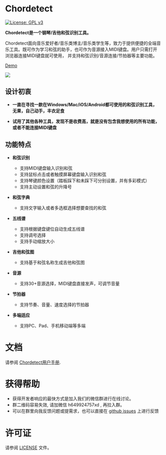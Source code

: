 Chordetect
============

[![License: GPL v3](https://img.shields.io/badge/License-GPLv3-blue.svg)](https://www.gnu.org/licenses/gpl-3.0)

**Chordetect是一个钢琴/吉他和弦识别工具。**

Chordetect面向音乐爱好者/音乐类博主/音乐类学生等，致力于提供便捷的全端音乐工具。既可作为学习和弦的助手，也可作为音源接入MIDI键盘。用户只需打开浏览器连接MIDI键盘就可使用，
并支持和弦识别/音源连接/节拍器等主要功能。

[Demo](https://chordetect.dongdongbo.cn)

![](https://gitee.com/huangxd/imges/raw/master/pycharm/V7aDf7.png)

## 设计初衷

* **一直在寻找一款在Windows/Mac/iOS/Android都可使用的和弦识别工具，无果，自己动手，丰衣足食**

* **试用了其他各种工具，发现不是收费高，就是没有包含我想使用的所有功能，或者不能连接MIDI键盘**

## 功能特点

- **和弦识别**
  - 支持MIDI键盘输入识别和弦
  - 支持鼠标点击或者触摸屏幕键盘输入识别和弦
  - 支持琴键颜色设置（踏板踩下和未踩下可分别设置，并有多彩模式）
  - 支持主动设置和弦的升降号

- **和弦字典**
  - 支持文字输入或者多选框选择想要查找的和弦

- **五线谱**
  - 支持根据键盘键位自动生成五线谱
  - 支持调号选择
  - 支持手动缩放大小

- **吉他和弦图**
  - 支持基于和弦名称生成吉他和弦图

- **音源**
  - 支持30+音源选择，MIDI键盘直接发声，可调节音量

- **节拍器**
  - 支持节奏、音量、速度选择的节拍器

- **多端适应**
  - 支持PC、Pad、手机移动端等多端

文档
=============
请参阅 [Chordetect用户手册](https://github.com/huangxd-/chordetect/wiki).

获得帮助
============
- 获得开发者响应的最快方式是加入我们的微信群进行在线讨论。
- 群二维码容易失效, 请加微信 h649924757xd , 再拉入群。
- 可以在群里向我反馈问题或提需求，也可以直接在 [github issues](https://github.com/huangxd-/chordetect/issues) 上进行反馈

许可证
============
请参阅 [LICENSE](https://github.com/huangxd-/chordetect/blob/main/LICENSE) 文件。
